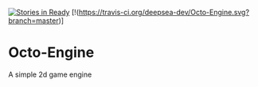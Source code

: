 [![Stories in Ready](https://badge.waffle.io/deepsea-dev/Octo-Engine.png?label=ready&title=Ready)](https://waffle.io/deepsea-dev/Octo-Engine)
[!(https://travis-ci.org/deepsea-dev/Octo-Engine.svg?branch=master)]
# Octo-Engine
A simple 2d game engine

